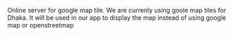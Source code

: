 Online server for google map tile. We are currenly using goole map  tiles for Dhaka. It will be used in our app to display the map instead of using google map or openstreetmap
